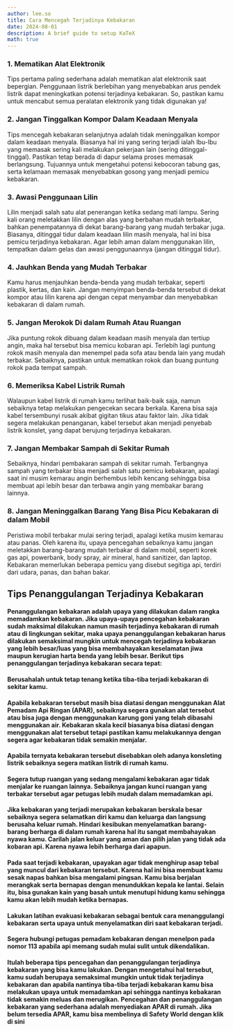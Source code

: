 ```yaml
---
author: lee.so
title: Cara Mencegah Terjadinya Kebakaran
date: 2024-08-01
description: A brief guide to setup KaTeX
math: true
---
```


### 1. Mematikan Alat Elektronik 
Tips pertama paling sederhana adalah mematikan alat elektronik saat bepergian. Penggunaan listrik berlebihan yang menyebabkan arus pendek listrik dapat meningkatkan potensi terjadinya kebakaran. So, pastikan kamu untuk mencabut semua peralatan elektronik yang tidak digunakan ya! 

### 2. Jangan Tinggalkan Kompor Dalam Keadaan Menyala
Tips mencegah kebakaran selanjutnya adalah tidak meninggalkan kompor dalam keadaan menyala. Biasanya hal ini yang sering terjadi ialah Ibu-Ibu yang memasak sering kali melakukan pekerjaan lain (sering ditinggal-tinggal). Pastikan tetap berada di dapur selama proses memasak berlangsung. Tujuannya untuk mengetahui potensi kebocoran tabung gas, serta kelamaan memasak menyebabkan gosong yang menjadi pemicu kebakaran. 

### 3. Awasi Penggunaan Lilin 
Lilin menjadi salah satu alat penerangan ketika sedang mati lampu. Sering kali orang meletakkan lilin dengan alas yang berbahan mudah terbakar, bahkan penempatannya di dekat barang-barang yang mudah terbakar juga. Biasanya, ditinggal tidur dalam keadaan lilin masih menyala, hal ini bisa pemicu terjadinya kebakaran. Agar lebih aman dalam menggunakan lilin, tempatkan dalam gelas dan awasi penggunaannya (jangan ditinggal tidur). 

### 4. Jauhkan Benda yang Mudah Terbakar
Kamu harus menjauhkan benda-benda yang mudah terbakar, seperti plastik, kertas, dan kain. Jangan menyimpan benda-benda tersebut di dekat kompor atau lilin karena api dengan cepat menyambar dan menyebabkan kebakaran di dalam rumah. 

### 5. Jangan Merokok Di dalam Rumah Atau Ruangan
Jika puntung rokok dibuang dalam keadaan masih menyala dan tertiup angin, maka hal tersebut bisa memicu kobaran api. Terlebih lagi puntung rokok masih menyala dan menempel pada sofa atau benda lain yang mudah terbakar. Sebaiknya, pastikan untuk mematikan rokok dan buang puntung rokok pada tempat sampah.   

### 6. Memeriksa Kabel Listrik Rumah  
Walaupun kabel listrik di rumah kamu terlihat baik-baik saja, namun sebaiknya tetap melakukan pengecekan secara berkala. Karena bisa saja kabel tersembunyi rusak akibat gigitan tikus atau faktor lain. Jika tidak segera melakukan penanganan, kabel tersebut akan menjadi penyebab listrik konslet, yang dapat berujung terjadinya kebakaran.  

### 7. Jangan Membakar Sampah di Sekitar Rumah 
Sebaiknya, hindari pembakaran sampah di sekitar rumah. Terbangnya sampah yang terbakar bisa menjadi salah satu pemicu kebakaran, apalagi saat ini musim kemarau angin berhembus lebih kencang sehingga bisa membuat api lebih besar dan terbawa angin yang membakar barang lainnya.  

### 8. Jangan Meninggalkan Barang Yang Bisa Picu Kebakaran di dalam Mobil 
Peristiwa mobil terbakar mulai sering terjadi, apalagi ketika musim kemarau atau panas. Oleh karena itu, upaya pencegahan sebaiknya kamu jangan meletakkan barang-barang mudah terbakar di dalam mobil, seperti korek gas api, powerbank, body spray, air mineral, hand sanitizer, dan laptop. Kebakaran memerlukan beberapa pemicu yang disebut segitiga api, terdiri dari udara, panas, dan bahan bakar.   

## Tips Penanggulangan Terjadinya Kebakaran  
#### Penanggulangan kebakaran adalah upaya yang dilakukan dalam rangka memadamkan kebakaran. Jika upaya-upaya pencegahan kebakaran sudah maksimal dilakukan namun masih terjadinya kebakaran di rumah atau di lingkungan sekitar, maka upaya penanggulangan kebakaran harus dilakukan semaksimal mungkin untuk mencegah terjadinya kebakaran yang lebih besar/luas yang bisa membahayakan keselamatan jiwa maupun kerugian harta benda yang lebih besar. Berikut tips penanggulangan terjadinya kebakaran secara tepat:  

#### Berusahalah untuk tetap tenang ketika tiba-tiba terjadi kebakaran di sekitar kamu. 
#### Apabila kebakaran tersebut masih bisa diatasi dengan menggunakan Alat Pemadam Api Ringan (APAR), sebaiknya segera gunakan alat tersebut atau bisa juga dengan menggunakan karung goni yang telah dibasahi menggunakan air. Kebakaran skala kecil biasanya bisa diatasi dengan menggunakan alat tersebut tetapi pastikan kamu melakukannya dengan segera agar kebakaran tidak semakin menjalar. 
#### Apabila ternyata kebakaran tersebut disebabkan oleh adanya konsleting listrik sebaiknya segera matikan listrik di rumah kamu. 
#### Segera tutup ruangan yang sedang mengalami kebakaran agar tidak menjalar ke ruangan lainnya. Sebaiknya jangan kunci ruangan yang terbakar tersebut agar petugas lebih mudah dalam memadamkan api. 
#### Jika kebakaran yang terjadi merupakan kebakaran berskala besar sebaiknya segera selamatkan diri kamu dan keluarga dan langsung berusaha keluar rumah. Hindari kesibukan menyelamatkan barang-barang berharga di dalam rumah karena hal itu sangat membahayakan nyawa kamu. Carilah jalan keluar yang aman dan pilih jalan yang tidak ada kobaran api. Karena nyawa lebih berharga dari apapun. 
#### Pada saat terjadi kebakaran, upayakan agar tidak menghirup asap tebal yang muncul dari kebakaran tersebut. Karena hal ini bisa membuat kamu sesak napas bahkan bisa mengalami pingsan. Kamu bisa berjalan merangkak serta bernapas dengan menundukkan kepala ke lantai. Selain itu, bisa gunakan kain yang basah untuk menutupi hidung kamu sehingga kamu akan lebih mudah ketika bernapas. 
#### Lakukan latihan evakuasi kebakaran sebagai bentuk cara menanggulangi kebakaran serta upaya untuk menyelamatkan diri saat kebakaran terjadi. 
#### Segera hubungi petugas pemadam kebakaran dengan menelpon pada nomor 113 apabila api memang sudah mulai sulit untuk dikendalikan. 
#### Itulah beberapa tips pencegahan dan penanggulangan terjadinya kebakaran yang bisa kamu lakukan. Dengan mengetahui hal tersebut, kamu sudah berupaya semaksimal mungkin untuk tidak terjadinya kebakaran dan apabila nantinya tiba-tiba terjadi kebakaran kamu bisa melakukan upaya untuk memadamkan api sehingga nantinya kebakaran tidak semakin meluas dan merugikan. Pencegahan dan penanggulangan kebakaran yang sederhana adalah menyediakan APAR di rumah. Jika belum tersedia APAR, kamu bisa membelinya di Safety World dengan klik di sini 